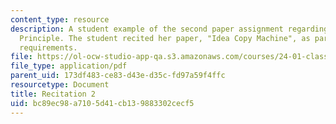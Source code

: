 ```yaml
---
content_type: resource
description: A student example of the second paper assignment regarding Hume's Copy
  Principle. The student recited her paper, "Idea Copy Machine", as part of the course
  requirements.
file: https://ol-ocw-studio-app-qa.s3.amazonaws.com/courses/24-01-classics-of-western-philosophy-spring-2016/bc89ec98a7105d41cb139883302cecf5_MIT24_01S16_Paper2_Idea.pdf
file_type: application/pdf
parent_uid: 173df483-ce83-d43e-d35c-fd97a59f4ffc
resourcetype: Document
title: Recitation 2
uid: bc89ec98-a710-5d41-cb13-9883302cecf5
---
```

